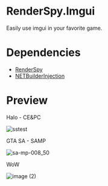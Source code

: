 # RenderSpy.Imgui
Easily use imgui in your favorite game.

# Dependencies
- [RenderSpy](https://github.com/DestroyerDarkNess/RenderSpy)
- [NETBuilderInjection](https://github.com/DestroyerDarkNess/NETBuilderInjection)

# Preview
Halo - CE&PC

![sstest](https://github.com/DestroyerDarkNess/RenderSpy.Imgui/assets/32405118/a0afbac7-30c9-43d5-b94c-1cc7b16d63a7)

GTA SA - SAMP

![sa-mp-008_50](https://github.com/DestroyerDarkNess/RenderSpy.Imgui/assets/32405118/b13ccbd6-2709-4bba-a434-fb58f97fc241)

WoW 

![image (2)](https://github.com/DestroyerDarkNess/RenderSpy.Imgui/assets/32405118/7737ca6b-1356-465f-82ed-6758d7aa426a)
